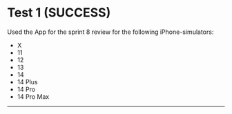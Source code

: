 #  Test 1 (SUCCESS)
Used the App for the sprint 8 review
for the following iPhone-simulators:
- X
- 11
- 12
- 13
- 14
- 14 Plus
- 14 Pro
- 14 Pro Max
---



